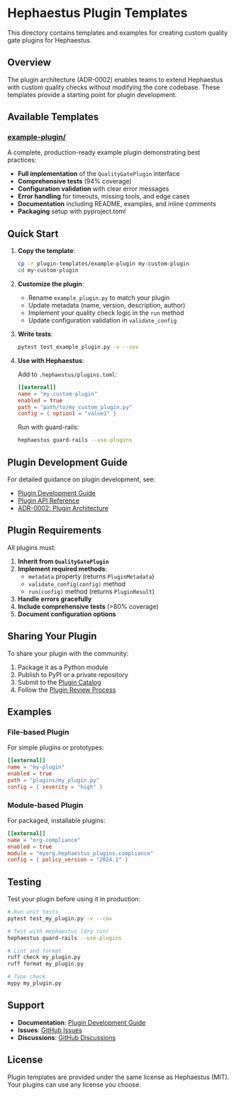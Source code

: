 # Hephaestus Plugin Templates

This directory contains templates and examples for creating custom quality gate plugins for Hephaestus.

## Overview

The plugin architecture (ADR-0002) enables teams to extend Hephaestus with custom quality checks without modifying the core codebase. These templates provide a starting point for plugin development.

## Available Templates

### [example-plugin/](example-plugin/)

A complete, production-ready example plugin demonstrating best practices:

- **Full implementation** of the `QualityGatePlugin` interface
- **Comprehensive tests** (94% coverage)
- **Configuration validation** with clear error messages
- **Error handling** for timeouts, missing tools, and edge cases
- **Documentation** including README, examples, and inline comments
- **Packaging** setup with pyproject.toml

## Quick Start

1. **Copy the template**:

   ```bash
   cp -r plugin-templates/example-plugin my-custom-plugin
   cd my-custom-plugin
   ```

2. **Customize the plugin**:
   - Rename `example_plugin.py` to match your plugin
   - Update metadata (name, version, description, author)
   - Implement your quality check logic in the `run` method
   - Update configuration validation in `validate_config`

3. **Write tests**:

   ```bash
   pytest test_example_plugin.py -v --cov
   ```

4. **Use with Hephaestus**:

   Add to `.hephaestus/plugins.toml`:

   ```toml
   [[external]]
   name = "my-custom-plugin"
   enabled = true
   path = "path/to/my_custom_plugin.py"
   config = { option1 = "value1" }
   ```

   Run with guard-rails:

   ```bash
   hephaestus guard-rails --use-plugins
   ```

## Plugin Development Guide

For detailed guidance on plugin development, see:

- [Plugin Development Guide](../docs/how-to/plugin-development.md)
- [Plugin API Reference](../docs/reference/plugin-catalog.md)
- [ADR-0002: Plugin Architecture](../docs/adr/0002-plugin-architecture.md)

## Plugin Requirements

All plugins must:

1. **Inherit from `QualityGatePlugin`**
2. **Implement required methods**:
   - `metadata` property (returns `PluginMetadata`)
   - `validate_config(config)` method
   - `run(config)` method (returns `PluginResult`)
3. **Handle errors gracefully**
4. **Include comprehensive tests** (>80% coverage)
5. **Document configuration options**

## Sharing Your Plugin

To share your plugin with the community:

1. Package it as a Python module
2. Publish to PyPI or a private repository
3. Submit to the [Plugin Catalog](../docs/reference/plugin-catalog.md)
4. Follow the [Plugin Review Process](../docs/how-to/plugin-review-process.md)

## Examples

### File-based Plugin

For simple plugins or prototypes:

```toml
[[external]]
name = "my-plugin"
enabled = true
path = "plugins/my_plugin.py"
config = { severity = "high" }
```

### Module-based Plugin

For packaged, installable plugins:

```toml
[[external]]
name = "org-compliance"
enabled = true
module = "myorg.hephaestus_plugins.compliance"
config = { policy_version = "2024.1" }
```

## Testing

Test your plugin before using it in production:

```bash
# Run unit tests
pytest test_my_plugin.py -v --cov

# Test with Hephaestus (dry run)
hephaestus guard-rails --use-plugins

# Lint and format
ruff check my_plugin.py
ruff format my_plugin.py

# Type check
mypy my_plugin.py
```

## Support

- **Documentation**: [Plugin Development Guide](../docs/how-to/plugin-development.md)
- **Issues**: [GitHub Issues](https://github.com/IAmJonoBo/Hephaestus/issues)
- **Discussions**: [GitHub Discussions](https://github.com/IAmJonoBo/Hephaestus/discussions)

## License

Plugin templates are provided under the same license as Hephaestus (MIT).
Your plugins can use any license you choose.
